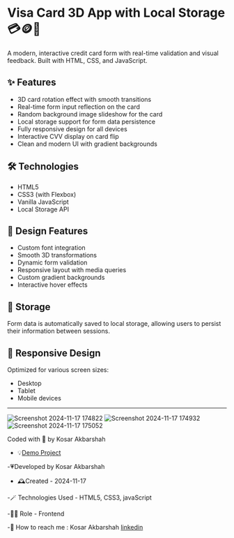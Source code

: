 # Visa Card 3D App with Local Storage💳🪙🏧

A modern, interactive credit card form with real-time validation and visual feedback. Built with HTML, CSS, and JavaScript.

## ✨ Features

- 3D card rotation effect with smooth transitions
- Real-time form input reflection on the card
- Random background image slideshow for the card
- Local storage support for form data persistence
- Fully responsive design for all devices
- Interactive CVV display on card flip
- Clean and modern UI with gradient backgrounds

## 🛠 Technologies

- HTML5
- CSS3 (with Flexbox)
- Vanilla JavaScript
- Local Storage API

## 🎨 Design Features

- Custom font integration
- Smooth 3D transformations
- Dynamic form validation
- Responsive layout with media queries
- Custom gradient backgrounds
- Interactive hover effects

## 💾 Storage

Form data is automatically saved to local storage, allowing users to persist their information between sessions.

## 📱 Responsive Design

Optimized for various screen sizes:
- Desktop
- Tablet
- Mobile devices

---
![Screenshot 2024-11-17 174822](https://github.com/user-attachments/assets/f94ab02d-c33a-4386-997f-7d6bfa086a42)
![Screenshot 2024-11-17 174932](https://github.com/user-attachments/assets/d852dd5b-e370-41e0-88d0-3ee094f371ab)
![Screenshot 2024-11-17 175052](https://github.com/user-attachments/assets/7c47701f-8e11-4879-9cf1-753358035bac)

Coded with 🖤 by Kosar Akbarshah

- 💡[Demo Project](https://kosarakbarshah.github.io/VisaCardPaymentApp/)

-💗Developed by Kosar Akbarshah

- 🕰Created - 2024-11-17

-🪄 Technologies Used - HTML5, CSS3, javaScript

-👩‍💻 Role - Frontend 

-💭 How to reach me : Kosar Akbarshah [linkedin](https://www.linkedin.com/in/kosar-akbarshah-22102b1b6/)


